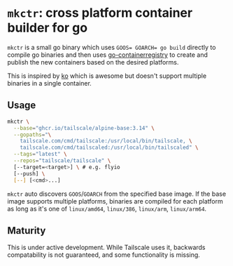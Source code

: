 # `mkctr`: cross platform container builder for go

`mkctr` is a small go binary which uses `GOOS= GOARCH= go build` directly to compile go binaries and then uses [go-containerregistry](https://github.com/google/go-containerregistry) to create and publish the new containers based on the desired platforms.

This is inspired by [ko](https://github.com/google/ko) which is awesome but doesn't support multiple binaries in a single container.

## Usage

```bash
mkctr \
  --base="ghcr.io/tailscale/alpine-base:3.14" \
  --gopaths="\
    tailscale.com/cmd/tailscale:/usr/local/bin/tailscale, \
    tailscale.com/cmd/tailscaled:/usr/local/bin/tailscaled" \
  --tags="latest" \
  --repos="tailscale/tailscale" \
  [--target=<target>] \ # e.g. flyio
  [--push] \
  [--] [<cmd>...]
```

`mkctr` auto discovers `GOOS`/`GOARCH` from the specified base image. If the base image supports multiple platforms, binaries are compiled for each platform as long as it's one of `linux/amd64`, `linux/386`, `linux/arm`, `linux/arm64`.

## Maturity
This is under active development. While Tailscale uses it, backwards compatability is not guaranteed, and some functionality is missing.